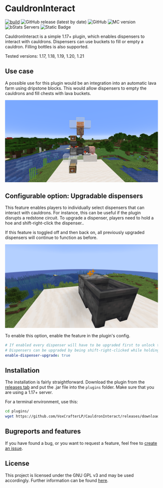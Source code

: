 # CauldronInteract

[![build](https://github.com/VoxCrafterLP/CauldronInteract/actions/workflows/gradle.yml/badge.svg)](https://github.com/VoxCrafterLP/CauldronInteract/actions/workflows/gradle.yml)
![GitHub release (latest by date)](https://img.shields.io/github/downloads/VoxCrafterLP/CauldronInteract/total?label=Downloads)
![GitHub](https://img.shields.io/github/license/VoxCrafterLP/CauldronInteract)
![MC version](https://img.shields.io/badge/Minecraft%20version-1.17.x%20or%20higher-brightgreen)
![bStats Servers](https://img.shields.io/bstats/servers/12031)
![Static Badge](https://img.shields.io/badge/Link-Modrinth-%2300AF5C?logo=modrinth&link=https%3A%2F%2Fmodrinth.com%2Fplugin%2Fcauldroninteract)

CauldronInteract is a simple 1.17+ plugin, which enables dispensers to interact with cauldrons. Dispensers can use buckets to fill or empty a cauldron. Filling bottles is also supported.

Tested versions: 1.17, 1.18, 1.19, 1.20, 1.21
## Use case

A possible use for this plugin would be an integration into an automatic lava farm using dripstone blocks. This would allow dispensers to empty the cauldrons and fill chests with lava buckets.

<img src="/images/2024-04-07_21.48.31.png" width="800">

## Configurable option: Upgradable dispensers

This feature enables players to individually select dispensers that can interact with cauldrons. For instance, 
this can be useful if the plugin disrupts a redstone circuit. To upgrade a dispenser, players need to hold a hoe and 
shift-right-click the dispenser..

If this feature is toggled off and then back on, all previously upgraded dispensers will continue to function as before.

<img src="/images/2024-12-01_22.25.07.png" width="800">

To enable this option, enable the feature in the plugin's config.
```yaml
# If enabled every dispenser will have to be upgraded first to unlock the ability to interact with a cauldron.
# Dispensers can be upgraded by being shift-right-clicked while holding a hoe.
enable-dispenser-upgrade: true
```

## Installation

The installation is fairly straightforward. Download the plugin from the [releases tab](https://github.com/VoxCrafterLP/CauldronInteract/releases) and put the .jar file into 
the `plugins` folder. Make sure that you are using a 1.17+ server.

For a terminal environment, use this:
```bash
cd plugins/
wget https://github.com/VoxCrafterLP/CauldronInteract/releases/download/v1.3.0/CauldronInteract-1.3.0-RELEASE.jar
```

## Bugreports and features

If you have found a bug, or you want to request a feature, feel free to [create an issue](https://github.com/VoxCrafterLP/CauldronInteract/issues/new).

## License
This project is licensed under the GNU GPL v3 and may be used accordingly. Further information can be found [here](https://github.com/VoxCrafterLP/CauldronInteract/blob/master/LICENSE).
